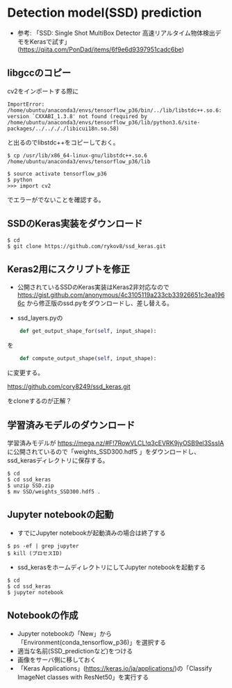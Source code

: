 # Detection model(SSD) prediction
* 参考: 「SSD: Single Shot MultiBox Detector 高速リアルタイム物体検出デモをKerasで試す」(https://qiita.com/PonDad/items/6f9e6d9397951cadc6be)

## libgccのコピー
cv2をインポートする際に
```shell
ImportError: /home/ubuntu/anaconda3/envs/tensorflow_p36/bin/../lib/libstdc++.so.6: version `CXXABI_1.3.8' not found (required by /home/ubuntu/anaconda3/envs/tensorflow_p36/lib/python3.6/site-packages/../../././libicui18n.so.58)
```
と出るのでlibstdc++をコピーしておく。
```shell
$ cp /usr/lib/x86_64-linux-gnu/libstdc++.so.6 /home/ubuntu/anaconda3/envs/tensorflow_p36/lib
```

```shell
$ source activate tensorflow_p36
$ python
>>> import cv2
```
でエラーがでないことを確認する。

## SSDのKeras実装をダウンロード
```shell
$ cd
$ git clone https://github.com/rykov8/ssd_keras.git
```

## Keras2用にスクリプトを修正

* 公開されているSSDのKeras実装はKeras2非対応なので
https://gist.github.com/anonymous/4c3105119a233cb33926651c3ea1966c
から修正版のssd.pyをダウンロードし、差し替える。

* ssd_layers.pyの
```python
    def get_output_shape_for(self, input_shape):
```
を
```python
    def compute_output_shape(self, input_shape):
```
に変更する。

https://github.com/cory8249/ssd_keras.git

をcloneするのが正解？

## 学習済みモデルのダウンロード
学習済みモデルが
https://mega.nz/#F!7RowVLCL!q3cEVRK9jyOSB9el3SssIA
に公開されているので「weights_SSD300.hdf5
」をダウンロードし、ssd_kerasディレクトリに保存する。
```shell
$ cd
$ cd ssd_keras
$ unzip SSD.zip
$ mv SSD/weights_SSD300.hdf5 .
```

## Jupyter notebookの起動

* すでにJupyter notebookが起動済みの場合は終了する
```shell
$ ps -ef | grep jupyter
$ kill (プロセスID)
```

* ssd_kerasをホームディレクトリにしてJupyter notebookを起動する
```shell
$ cd
$ cd ssd_keras
$ jupyter notebook
```

## Notebookの作成
* Jupyter notebookの「New」から「Environment(conda_tensorflow_p36)」を選択する
* 適当な名前(SSD_predictionなど)をつける
* 画像をサーバ側に移しておく
* 「Keras Applications」(https://keras.io/ja/applications/)の「Classify ImageNet classes with ResNet50」を実行する

